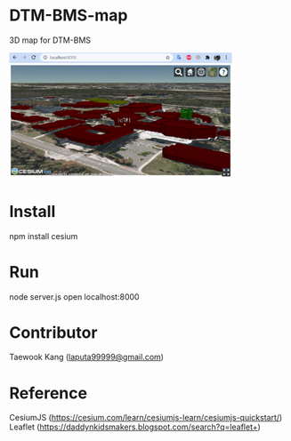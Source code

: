# DTM-BMS-map
3D map for DTM-BMS

[<img alt="alt_text" width="400px" src="https://github.com/mac999/DTM-BMS-map/blob/main/image5.PNG?raw=true" />](https://github.com/mac999/DTM-BMS-map/blob/main/image5.PNG?raw=true)

# Install
npm install cesium

# Run
node server.js
open localhost:8000

# Contributor
Taewook Kang (laputa99999@gmail.com)

# Reference
CesiumJS (https://cesium.com/learn/cesiumjs-learn/cesiumjs-quickstart/)
Leaflet (https://daddynkidsmakers.blogspot.com/search?q=leaflet+)

